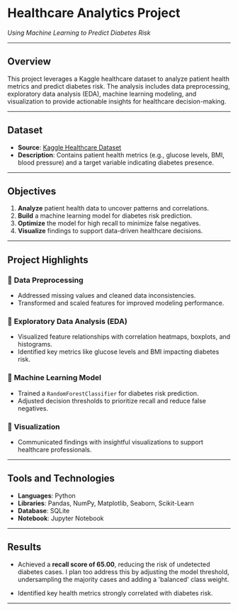 # **Healthcare Analytics Project**  
*Using Machine Learning to Predict Diabetes Risk*

---

## **Overview**  
This project leverages a Kaggle healthcare dataset to analyze patient health metrics and predict diabetes risk. The analysis includes data preprocessing, exploratory data analysis (EDA), machine learning modeling, and visualization to provide actionable insights for healthcare decision-making.

---

## **Dataset**  
- **Source**: [Kaggle Healthcare Dataset](https://www.kaggle.com/)  
- **Description**: Contains patient health metrics (e.g., glucose levels, BMI, blood pressure) and a target variable indicating diabetes presence.  

---

## **Objectives**  
1. **Analyze** patient health data to uncover patterns and correlations.  
2. **Build** a machine learning model for diabetes risk prediction.  
3. **Optimize** the model for high recall to minimize false negatives.  
4. **Visualize** findings to support data-driven healthcare decisions.

---

## **Project Highlights**  

### 🔹 **Data Preprocessing**  
- Addressed missing values and cleaned data inconsistencies.  
- Transformed and scaled features for improved modeling performance.  

### 🔹 **Exploratory Data Analysis (EDA)**  
- Visualized feature relationships with correlation heatmaps, boxplots, and histograms.  
- Identified key metrics like glucose levels and BMI impacting diabetes risk.  

### 🔹 **Machine Learning Model**  
- Trained a `RandomForestClassifier` for diabetes risk prediction.  
- Adjusted decision thresholds to prioritize recall and reduce false negatives.  

### 🔹 **Visualization**  
- Communicated findings with insightful visualizations to support healthcare professionals.

---

## **Tools and Technologies**  
- **Languages**: Python  
- **Libraries**: Pandas, NumPy, Matplotlib, Seaborn, Scikit-Learn  
- **Database**: SQLite  
- **Notebook**: Jupyter Notebook  

---

## **Results**  
- Achieved a **recall score of 65.00**, reducing the risk of undetected diabetes cases.   I plan too address this by adjusting the model threshold, undersampling the majority
  cases and adding a 'balanced' class weight.

- Identified key health metrics strongly correlated with diabetes risk.  

---

 
